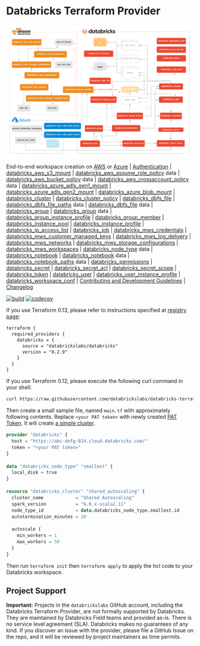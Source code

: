 # Databricks Terraform Provider

![Resources](docs/resources.png)

End-to-end workspace creation on [AWS](scripts/awsmt-integration) or [Azure](scripts/azvnet-integration/databricks.tf)
| [Authentication](docs/index.md)
| [databricks_aws_s3_mount](docs/resources/aws_s3_mount.md)
| [databricks_aws_assume_role_policy](docs/data-sources/aws_assume_role_policy.md) data
| [databricks_aws_bucket_policy](docs/data-sources/aws_bucket_policy.md) data
| [databricks_aws_crossaccount_policy](docs/data-sources/aws_crossaccount_policy.md) data
| [databricks_azure_adls_gen1_mount](docs/resources/azure_adls_gen1_mount.md)
| [databricks_azure_adls_gen2_mount](docs/resources/azure_adls_gen2_mount.md)
| [databricks_azure_blob_mount](docs/resources/azure_blob_mount.md)
| [databricks_cluster](docs/resources/cluster.md)
| [databricks_cluster_policy](docs/resources/cluster_policy.md)
| [databricks_dbfs_file](docs/resources/dbfs_file.md)
| [databricks_dbfs_file_paths](docs/data-sources/dbfs_file_paths.md) data
| [databricks_dbfs_file](docs/data-sources/dbfs_file.md) data
| [databricks_group](docs/resources/group.md)
| [databricks_group](docs/data-sources/group.md) data
| [databricks_group_instance_profile](docs/resources/group_instance_profile.md)
| [databricks_group_member](docs/resources/group_member.md)
| [databricks_instance_pool](docs/resources/instance_pool.md)
| [databricks_instance_profile](docs/resources/instance_profile.md)
| [databricks_ip_access_list](docs/resources/ip_access_list.md)
| [databricks_job](docs/resources/job.md)
| [databricks_mws_credentials](docs/resources/mws_credentials.md)
| [databricks_mws_customer_managed_keys](docs/resources/mws_customer_managed_keys.md)
| [databricks_mws_log_delivery](docs/resources/mws_log_delivery.md)
| [databricks_mws_networks](docs/resources/mws_networks.md)
| [databricks_mws_storage_configurations](docs/resources/mws_storage_configurations.md)
| [databricks_mws_workspaces](docs/resources/mws_workspaces.md)
| [databricks_node_type](docs/data-sources/node_type.md) data
| [databricks_notebook](docs/resources/notebook.md)
| [databricks_notebook](docs/data-sources/notebook.md) data
| [databricks_notebook_paths](docs/data-sources/notebook_paths.md) data
| [databricks_permissions](docs/resources/permissions.md)
| [databricks_secret](docs/resources/secret.md)
| [databricks_secret_acl](docs/resources/secret_acl.md)
| [databricks_secret_scope](docs/resources/secret_scope.md)
| [databricks_token](docs/resources/token.md)
| [databricks_user](docs/resources/user.md)
| [databricks_user_instance_profile](docs/resources/user_instance_profile.md)
| [databricks_workspace_conf](docs/resources/workspace_conf.md)
| [Contributing and Development Guidelines](CONTRIBUTING.md)
| [Changelog](CHANGELOG.md)

[![build](https://github.com/databrickslabs/terraform-provider-databricks/workflows/build/badge.svg?branch=master)](https://github.com/databrickslabs/terraform-provider-databricks/actions?query=workflow%3Abuild+branch%3Amaster) [![codecov](https://codecov.io/gh/databrickslabs/terraform-provider-databricks/branch/master/graph/badge.svg)](https://codecov.io/gh/databrickslabs/terraform-provider-databricks)

If you use Terraform 0.13, please refer to instructions specified at [registry page](https://registry.terraform.io/providers/databrickslabs/databricks/latest):

```hcl
terraform {
  required_providers {
    databricks = {
      source = "databrickslabs/databricks"
      version = "0.2.9"
    }
  }
}
```

If you use Terraform 0.12, please execute the following curl command in your shell:

```bash
curl https://raw.githubusercontent.com/databrickslabs/databricks-terraform/master/godownloader-databricks-provider.sh | bash -s -- -b $HOME/.terraform.d/plugins
```

Then create a small sample file, named `main.tf` with approximately following contents. Replace `<your PAT token>` with newly created [PAT Token](https://docs.databricks.com/dev-tools/api/latest/authentication.html). It will create [a simple cluster](https://databrickslabs.github.io/terraform-provider-databricks/resources/cluster/).

```terraform
provider "databricks" {
  host = "https://abc-defg-024.cloud.databricks.com/"
  token = "<your PAT token>"
}

data "databricks_node_type" "smallest" {
  local_disk = true
}

resource "databricks_cluster" "shared_autoscaling" {
  cluster_name            = "Shared Autoscaling"
  spark_version           = "6.6.x-scala2.11"
  node_type_id            = data.databricks_node_type.smallest.id
  autotermination_minutes = 20

  autoscale {
    min_workers = 1
    max_workers = 50
  }
}
```

Then run `terraform init` then `terraform apply` to apply the hcl code to your Databricks workspace. 

## Project Support

**Important:** Projects in the `databrickslabs` GitHub account, including the Databricks Terraform Provider, are not formally supported by Databricks. They are maintained by Databricks Field teams and provided as-is. There is no service level agreement (SLA). Databricks makes no guarantees of any kind. If you discover an issue with the provider, please file a GitHub Issue on the repo, and it will be reviewed by project maintainers as time permits.
